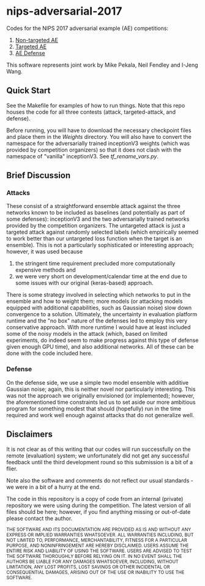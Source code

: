 # nips-adversarial-2017

Codes for the NIPS 2017 adversarial example (AE) competitions:

1.  [Non-targeted AE](https://www.kaggle.com/c/nips-2017-non-targeted-adversarial-attack)
2.  [Targeted AE](https://www.kaggle.com/c/nips-2017-targeted-adversarial-attack)
3.  [AE Defense](https://www.kaggle.com/c/nips-2017-defense-against-adversarial-attack)

This software represents joint work by Mike Pekala, Neil Fendley and I-Jeng Wang.


## Quick Start

See the Makefile for examples of how to run things.  Note that this repo houses the code for all three contests (attack, targeted-attack, and defense).

Before running, you will have to download the necessary checkpoint files and place them in the *Weights* directory.  You will also have to convert the namespace for the adversarially trained inceptionV3 weights (which was provided by competition organizers) so that it does not clash with the namespace of "vanilla" inceptionV3.  See *tf_rename_vars.py*.


## Brief Discussion

### Attacks
These consist of a straightforward ensemble attack against the three networks known to be included as baselines (and potentially as part of some defenses): inceptionV3 and the two adversarially trained networks provided by the competition organizers.  The untargeted attack is just a targeted attack against randomly selected labels (which empirically seemed to work better than our untargeted loss function when the target is an ensemble).  This is not a particularly sophisticated or interesting approach; however, it was used because 

1. the stringent time requirement precluded more computationally expensive methods and 
2. we were very short on development/calendar time at the end due to some issues with our original (keras-based) approach.

There is some strategy involved in selecting which networks to put in the ensemble and how to weight them; more models (or attacking models equipped with additional capabilities, such as Gaussian noise) slow down convergence to a solution.  Ultimately, the uncertainty in evaluation platform runtime and the "no box" nature of the defenses led to employ this very conservative approach.    With more runtime I would have at least included some of the noisy models in the attack (which, based on limited experiments, do indeed seem to make progress against this type of defense given enough GPU time), and also additional networks.  All of these can be done with the code included here.


### Defense
On the defense side, we use a simple two model ensemble with additive Gaussian noise; again, this is neither novel nor particularly interesting.  This was not the approach we originally envisioned (or implemented); however, the aforementioned time constraints led us to set aside our more ambitious program for something modest that should (hopefully) run in the time required and work well enough against attacks that do not generalize well.


## Disclaimers

It is not clear as of this writing that our codes will run successfully on the remote (evaluation) system; we unfortunately did not get any successful feedback until the third development round so this submission is a bit of a flier.

Note also the software and comments do not reflect our usual standards - we were in a bit of a hurry at the end.

The code in this repository is a copy of code from an internal (private) repository we were using during the competition. The latest version of all files should be here; however, if you find anything missing or out-of-date please contact the author.

<sub>
THE SOFTWARE AND ITS DOCUMENTATION ARE PROVIDED AS IS AND WITHOUT ANY EXPRESS OR IMPLIED WARRANTIES WHATSOEVER. ALL WARRANTIES INCLUDING, BUT NOT LIMITED TO, PERFORMANCE, MERCHANTABILITY, FITNESS FOR A PARTICULAR PURPOSE, AND NONINFRINGEMENT ARE HEREBY DISCLAIMED. USERS ASSUME THE ENTIRE RISK AND LIABILITY OF USING THE SOFTWARE. USERS ARE ADVISED TO TEST THE SOFTWARE THOROUGHLY BEFORE RELYING ON IT. IN NO EVENT SHALL THE AUTHORS BE LIABLE FOR ANY DAMAGES WHATSOEVER, INCLUDING, WITHOUT LIMITATION, ANY LOST PROFITS, LOST SAVINGS OR OTHER INCIDENTAL OR CONSEQUENTIAL DAMAGES, ARISING OUT OF THE USE OR INABILITY TO USE THE SOFTWARE.
</sub>
